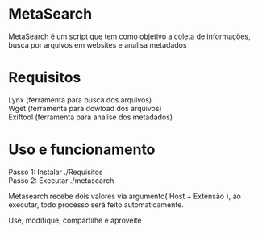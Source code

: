 # MetaSearch
MetaSearch é um script que tem como objetivo a coleta de informações, busca por arquivos em websites e analisa metadados

# Requisitos
Lynx (ferramenta para busca dos arquivos)                                                                                                                           
Wget (ferramenta para dowload dos arquivos)                                                                                                     
Exiftool (ferramenta para analise dos metadados)

# Uso e funcionamento
Passo 1: Instalar ./Requisitos                                                                                                                                       
Passo 2: Executar ./metasearch

Metasearch recebe dois valores via argumento( Host + Extensão ), ao executar, todo processo será feito automaticamente.

Use, modifique, compartilhe e aproveite


